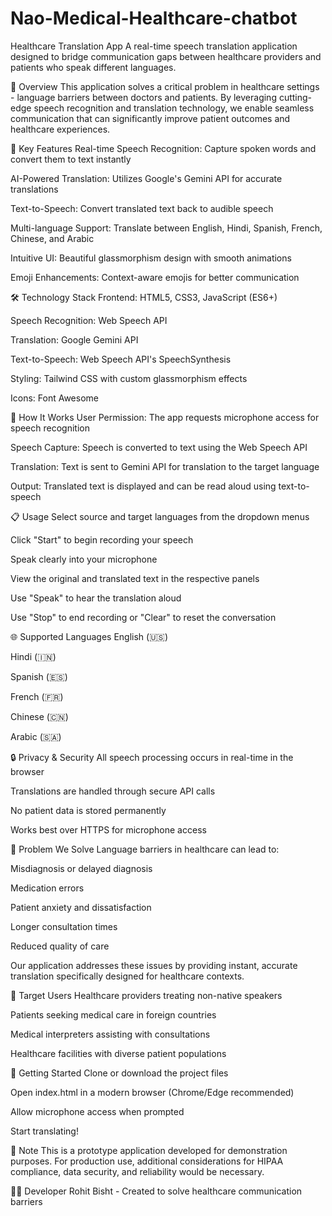 # Nao-Medical-Healthcare-chatbot


Healthcare Translation App
A real-time speech translation application designed to bridge communication gaps between healthcare providers and patients who speak different languages.

🌟 Overview
This application solves a critical problem in healthcare settings - language barriers between doctors and patients. By leveraging cutting-edge speech recognition and translation technology, we enable seamless communication that can significantly improve patient outcomes and healthcare experiences.

🚀 Key Features
Real-time Speech Recognition: Capture spoken words and convert them to text instantly

AI-Powered Translation: Utilizes Google's Gemini API for accurate translations

Text-to-Speech: Convert translated text back to audible speech

Multi-language Support: Translate between English, Hindi, Spanish, French, Chinese, and Arabic

Intuitive UI: Beautiful glassmorphism design with smooth animations

Emoji Enhancements: Context-aware emojis for better communication

🛠️ Technology Stack
Frontend: HTML5, CSS3, JavaScript (ES6+)

Speech Recognition: Web Speech API

Translation: Google Gemini API

Text-to-Speech: Web Speech API's SpeechSynthesis

Styling: Tailwind CSS with custom glassmorphism effects

Icons: Font Awesome

🔧 How It Works
User Permission: The app requests microphone access for speech recognition

Speech Capture: Speech is converted to text using the Web Speech API

Translation: Text is sent to Gemini API for translation to the target language

Output: Translated text is displayed and can be read aloud using text-to-speech

📋 Usage
Select source and target languages from the dropdown menus

Click "Start" to begin recording your speech

Speak clearly into your microphone

View the original and translated text in the respective panels

Use "Speak" to hear the translation aloud

Use "Stop" to end recording or "Clear" to reset the conversation

🌐 Supported Languages
English (🇺🇸)

Hindi (🇮🇳)

Spanish (🇪🇸)

French (🇫🇷)

Chinese (🇨🇳)

Arabic (🇸🇦)

🔒 Privacy & Security
All speech processing occurs in real-time in the browser

Translations are handled through secure API calls

No patient data is stored permanently

Works best over HTTPS for microphone access

🎯 Problem We Solve
Language barriers in healthcare can lead to:

Misdiagnosis or delayed diagnosis

Medication errors

Patient anxiety and dissatisfaction

Longer consultation times

Reduced quality of care

Our application addresses these issues by providing instant, accurate translation specifically designed for healthcare contexts.

👥 Target Users
Healthcare providers treating non-native speakers

Patients seeking medical care in foreign countries

Medical interpreters assisting with consultations

Healthcare facilities with diverse patient populations

🚦 Getting Started
Clone or download the project files

Open index.html in a modern browser (Chrome/Edge recommended)

Allow microphone access when prompted

Start translating!

📝 Note
This is a prototype application developed for demonstration purposes. For production use, additional considerations for HIPAA compliance, data security, and reliability would be necessary.

👨‍💻 Developer
Rohit Bisht - Created to solve healthcare communication barriers

